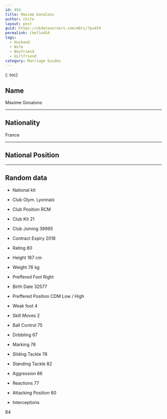 ```yaml
---
id: 454
title: Maxime Gonalons
author: chito
layout: post
guid: https://ukdataservers.com/mbti/?p=454
permalink: /hello454
tags:
  - Husband
  - Wife
  - Boyfriend
  - Girlfriend
category: Marriage Guides
---
```



{: toc}

## Name  
Maxime Gonalons 

* * *

## Nationality  
France 

* * *

## National Position 

* * *

## Random data 

  * National kit 
  * Club 
Olym. Lyonnais 

  * Club Position 
RCM 

  * Club Kit 
21 

  * Club Joining 
39995 

  * Contract Expiry 
2018 

  * Rating 
80 

  * Height 
187 cm 

  * Weight 
76 kg 

  * Preffered Foot 
Right 

  * Birth Date 
32577 

  * Preffered Position 
CDM Low / High 

  * Weak foot 
4 

  * Skill Moves 
2 

  * Ball Control 
75 

  * Dribbling 
67 

  * Marking 
78 

  * Sliding Tackle 
76 

  * Standing Tackle 
82 

  * Aggression 
86 

  * Reactions 
77 

  * Attacking Position 
60 

  * Interceptions 

84